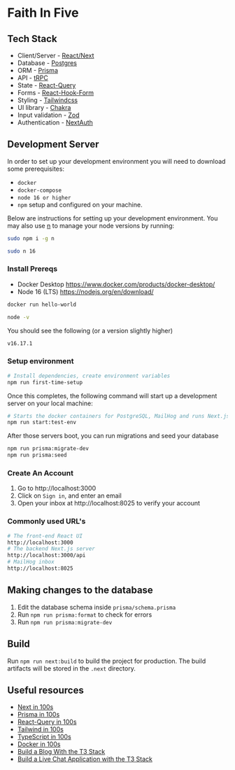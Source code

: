 # Faith In Five

## Tech Stack

-   Client/Server - [React/Next](https://nextjs.org/)
-   Database - [Postgres](https://www.postgresql.org/)
-   ORM - [Prisma](https://www.prisma.io/)
-   API - [tRPC](https://trpc.io/)
-   State - [React-Query](https://tanstack.com/query/v4/?from=reactQueryV3&original=https://react-query-v3.tanstack.com/)
-   Forms - [React-Hook-Form](https://react-hook-form.com/)
-   Styling - [Tailwindcss](https://tailwindcss.com/)
-   UI library - [Chakra](https://chakra-ui.com/)
-   Input validation - [Zod](https://zod.dev/)
-   Authentication - [NextAuth](https://next-auth.js.org/)

## Development Server

In order to set up your development environment you will need to download some prerequisites:

-   `docker`
-   `docker-compose`
-   `node 16 or higher`
-   `npm` setup and configured on your machine.

Below are instructions for setting up your development environment.
You may also use [n](https://www.npmjs.com/package/n) to manage your node versions by running:

```bash
sudo npm i -g n
```

```bash
sudo n 16
```

### Install Prereqs

-   Docker Desktop https://www.docker.com/products/docker-desktop/
-   Node 16 (LTS) https://nodejs.org/en/download/

```bash
docker run hello-world
```

```bash
node -v
```

You should see the following (or a version slightly higher)

```bash
v16.17.1
```

### Setup environment

```bash
# Install dependencies, create environment variables
npm run first-time-setup
```

Once this completes, the following command will start up a development server on your local machine:

```bash
# Starts the docker containers for PostgreSQL, MailHog and runs Next.js with hot-reload support
npm run start:test-env
```

After those servers boot, you can run migrations and seed your database

```bash
npm run prisma:migrate-dev
npm run prisma:seed
```

### Create An Account

1. Go to http://localhost:3000
2. Click on `Sign in`, and enter an email
3. Open your inbox at http://localhost:8025 to verify your account

### Commonly used URL's

```bash
# The front-end React UI
http://localhost:3000
# The backend Next.js server
http://localhost:3000/api
# MailHog inbox
http://localhost:8025
```

## Making changes to the database

1. Edit the database schema inside `prisma/schema.prisma`
2. Run `npm run prisma:format` to check for errors
3. Run `npm run prisma:migrate-dev`

## Build

Run `npm run next:build` to build the project for production. The build artifacts will be stored in the `.next` directory.

## Useful resources

-   [Next in 100s](https://www.youtube.com/watch?v=Sklc_fQBmcs)
-   [Prisma in 100s](https://www.youtube.com/watch?v=rLRIB6AF2Dg)
-   [React-Query in 100s](https://www.youtube.com/watch?v=novnyCaa7To)
-   [Tailwind in 100s](https://www.youtube.com/watch?v=mr15Xzb1Ook)
-   [TypeScript in 100s](https://www.youtube.com/watch?v=zQnBQ4tB3ZA)
-   [Docker in 100s](https://www.youtube.com/watch?v=Gjnup-PuquQ)
-   [Build a Blog With the T3 Stack](https://www.youtube.com/watch?v=syEWlxVFUrY)
-   [Build a Live Chat Application with the T3 Stack](https://www.youtube.com/watch?v=dXRRY37MPuk)
